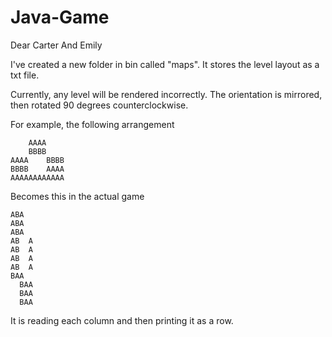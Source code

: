 # Java-Game

Dear Carter And Emily

I've created a new folder in bin called "maps".
It stores the level layout as a txt file.

Currently, any level will be rendered incorrectly.
The orientation is mirrored, then rotated 90 degrees counterclockwise.

For example, the following arrangement

        AAAA    
        BBBB    
    AAAA    BBBB
    BBBB    AAAA
    AAAAAAAAAAAA

Becomes this in the actual game

    ABA
    ABA
    ABA
    AB  A
    AB  A
    AB  A
    AB  A
    BAA
      BAA
      BAA
      BAA
  
It is reading each column and then printing it as a row.




